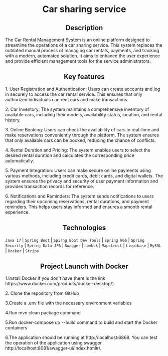 <h1 align=center>Car sharing service</h1>
<h2 align=center>  Description</h2>

The Car Rental Management System is an online platform designed to streamline the operations of a car sharing service. 
This system replaces the outdated manual process of managing car rentals, payments, and tracking with a modern, automated solution. 
It aims to enhance the user experience and provide efficient management tools for the service administrators.

<h2 align=center>Key features</h2>
<p>1. User Registration and Authentication: Users can create accounts and log in securely to access the car rental service. 
This ensures that only authorized individuals can rent cars and make transactions.</p>

<p>2. Car Inventory: The system maintains a comprehensive inventory of available cars, including their models, availability status, location, and rental history. </p>

<p>3. Online Booking: Users can check the availability of cars in real-time and make reservations conveniently through the platform. 
The system ensures that only available cars can be booked, reducing the chance of conflicts.</p>

<p>4. Rental Duration and Pricing: The system enables users to select the desired rental duration and calculates the corresponding price automatically.</p>

<p>5. Payment Integration: Users can make secure online payments using various methods, including credit cards, debit cards, and digital wallets. 
The system ensures the privacy and security of user payment information and provides transaction records for reference.</p>

<p>6. Notifications and Reminders: The system sends notifications to users regarding their upcoming reservations, rental durations, and payment reminders. 
This helps users stay informed and ensures a smooth rental experience.</p>

<h2 align=center>Technologies </h2>
<code>Java 17</code> |
<code>Spring Boot</code> |
<code>Spirng Boot Dev Tools</code> |
<code>Spring Web</code> |
<code>Spring Security</code> |
<code>Spring Data JPA</code> |
<code>Swagger</code> |
<code>Lombok</code> |
<code>Mapstruct</code> |
<code>Liquibase</code> |
<code>MySQL</code> |
<code>Docker</code> |
<code>Stripe</code>

<h2 align=center>Project Launch with Docker</h2>
<p>1.Install Docker if you don't have (here is the link https://www.docker.com/products/docker-desktop/)</p>
<p>2. Clone the repository from GitHub</p>
<p>3.Create a .env file with the necessary environment variables</p>
<p>4.Run mvn clean package command</p>
<p>5.Run docker-compose up --build command to build and start the Docker containers</p>
<p>6.The application should be running at http://localhost:6868. You can test the operation of the application using swagger http://localhost:8081/swagger-ui/index.html#/.</p>
